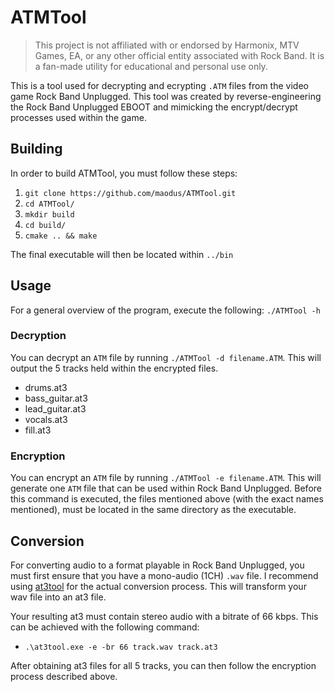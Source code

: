 # ATMTool

> This project is not affiliated with or endorsed by Harmonix, MTV Games, EA, or any other official entity associated with Rock Band. It is a fan-made utility for educational and personal use only.

This is a tool used for decrypting and ecrypting `.ATM` files from the video game Rock Band Unplugged. This tool was created by reverse-engineering the Rock Band Unplugged EBOOT and mimicking the encrypt/decrypt processes used within the game. 

## Building
In order to build ATMTool, you must follow these steps:

1. `git clone https://github.com/maodus/ATMTool.git`
2. `cd ATMTool/`
3. `mkdir build`
4. `cd build/`
5. `cmake .. && make`

The final executable will then be located within `../bin`

## Usage
For a general overview of the program, execute the following: `./ATMTool -h`

### Decryption
You can decrypt an `ATM` file by running `./ATMTool -d filename.ATM`. This will output the 5 tracks held within the encrypted files.

- drums.at3
- bass_guitar.at3
- lead_guitar.at3
- vocals.at3
- fill.at3

### Encryption
You can encrypt an `ATM` file by running `./ATMTool -e filename.ATM`. This will generate one `ATM` file that can be used within Rock Band Unplugged. Before this command is executed, the files mentioned above (with the exact names mentioned), must be located in the same directory as the executable.

## Conversion
For converting audio to a format playable in Rock Band Unplugged, you must first ensure that you have a mono-audio (1CH) `.wav` file. I recommend using [at3tool](https://www.pspunk.com/psp-atrac3/) for the actual conversion process. This will transform your wav file into an at3 file.

Your resulting at3 must contain stereo audio with a bitrate of 66 kbps. This can be achieved with the following command:
- `.\at3tool.exe -e -br 66 track.wav track.at3`

After obtaining at3 files for all 5 tracks, you can then follow the encryption process described above.
